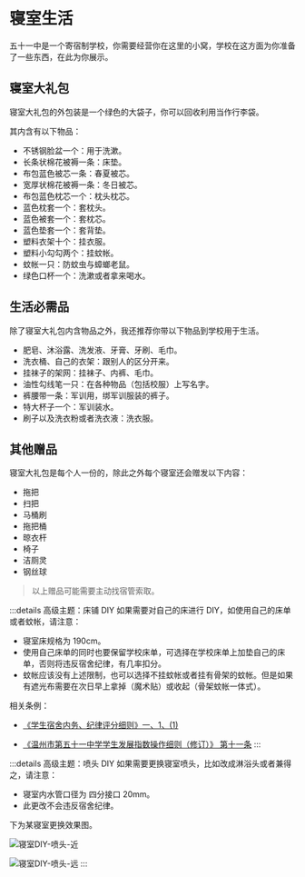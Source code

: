 # 寝室生活

五十一中是一个寄宿制学校，你需要经营你在这里的小窝，学校在这方面为你准备了一些东西，在此为你展示。

## 寝室大礼包

寝室大礼包的外包装是一个绿色的大袋子，你可以回收利用当作行李袋。

其内含有以下物品：

- 不锈钢脸盆一个：用于洗漱。
- 长条状棉花被褥一条：床垫。
- 布包蓝色被芯一条：春夏被芯。
- 宽厚状棉花被褥一条：冬日被芯。
- 布包蓝色枕芯一个：枕头枕芯。
- 蓝色枕套一个：套枕头。
- 蓝色被套一个：套枕芯。
- 蓝色垫套一个：套背垫。
- 塑料衣架十个：挂衣服。
- 塑料小勾勾两个：挂蚊帐。
- 蚊帐一只：防蚊虫与蟑螂老鼠。
- 绿色口杯一个：洗漱或者拿来喝水。

## 生活必需品

除了寝室大礼包内含物品之外，我还推荐你带以下物品到学校用于生活。

- 肥皂、沐浴露、洗发液、牙膏、牙刷、毛巾。
- 洗衣桶、自己的衣架：跟别人的区分开来。
- 挂袜子的架网：挂袜子、内裤、毛巾。
- 油性勾线笔一只：在各种物品（包括校服）上写名字。
- 裤腰带一条：军训用，绑军训服装的裤子。
- 特大杯子一个：军训装水。
- 刷子以及洗衣粉或者洗衣液：洗衣服。

## 其他赠品

寝室大礼包是每个人一份的，除此之外每个寝室还会赠发以下内容：

- 拖把
- 扫把
- 马桶刷
- 拖把桶
- 晾衣杆
- 椅子
- 洁厕灵
- 钢丝球

> 以上赠品可能需要主动找宿管索取。

:::details 高级主题：床铺 DIY
如果需要对自己的床进行 DIY，如使用自己的床单或者蚊帐，请注意：

- 寝室床规格为 190cm。
- 使用自己床单的同时也要保留学校床单，可选择在学校床单上加垫自己的床单，否则将违反宿舍纪律，有几率扣分。
- 蚊帐应该没有上述限制，也可以选择不挂蚊帐或者挂有骨架的蚊帐。但是如果有遮光布需要在次日早上拿掉（魔术贴）或收起（骨架蚊帐一体式）。

相关条例：

- [《学生宿舍内务、纪律评分细则》一、1、(1)](../规章制度/文件/三、宿舍管理规定/（六）学生宿舍内务、纪律评分细则.html)

- [《温州市第五十一中学学生发展指数操作细则（修订）》 第十一条](../规章制度/文件/二、常规管理相关条例/（二）温州市第五十一中学学生发展指数操作细则（修订）.html)
  :::

:::details 高级主题：喷头 DIY
如果需要更换寝室喷头，比如改成淋浴头或者兼得之，请注意：

- 寝室内水管口径为 四分接口 20mm。
- 此更改不会违反宿舍纪律。

下为某寝室更换效果图。

![寝室DIY-喷头-近](https://static.wd-ljt.com/ray-51-images/寝室DIY-喷头-近.png?x-oss-process=image/resize,h_1080)

![寝室DIY-喷头-远](https://static.wd-ljt.com/ray-51-images/寝室DIY-喷头-远.png?x-oss-process=image/resize,h_1080)
:::
